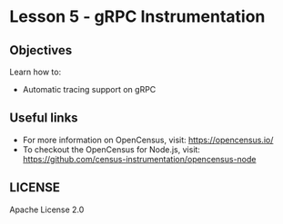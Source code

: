 # Lesson 5 -  gRPC Instrumentation

## Objectives

Learn how to:

* Automatic tracing support on gRPC

## Useful links
- For more information on OpenCensus, visit: <https://opencensus.io/>
- To checkout the OpenCensus for Node.js, visit: <https://github.com/census-instrumentation/opencensus-node>

## LICENSE

Apache License 2.0
